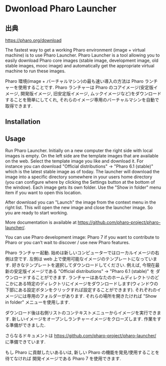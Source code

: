# Dwonload Pharo Launcher

## 出典
https://pharo.org/download


The fastest way to get a working Pharo environment (image + virtual machine) is to use Pharo Launcher.
 Pharo Launcher is a tool allowing you to easily download Pharo core images (stable image,
 development image, old stable images, mooc image)
 and automatically get the appropriate virtual machine to run these images. 

Pharo 環境(image + バーチャルマシン)の最も速い導入の方法は Pharo ランチャーを使用することです.
 Pharo ランチャーは Pharo のコアイメージ(安定版イメージ, 開発版イメージ,
 旧安定版イメージ, ムックイメージなど)をダウンロードすることを簡単にしてくれ,
 それらのイメージ専用のバーチャルマシンを自動で取得できます.

## Installation


## Usage

Run Pharo Launcher. Initially on a new computer the right side with local images is empty.
 On the left side are the template images that are available on the web.
 Select the template image you like and download it.
 For instance you can download "Official distributions" -> "Pharo 6.1 (stable)" which is the latest stable image as of today.
 The launcher will download the image into a specific directory somewhere in your users home directory (you can configure where by clicking the Settings button at the bottom of the window).
 Each image gets its own folder.
 Use the "Show in folder" menu item if you want to open this location.

After download you can "Launch" the image from the context menu in the right list.
 This will open the new image and close the launcher image. So you are ready to start working.

More documentation is available at https://github.com/pharo-project/pharo-launcher/.

You can use Pharo development image: Pharo 7 if you want to contribute to Pharo or you can’t wait to discover / use new Pharo features. 


Pharo ランチャー起動. 始めは新しいコンピューターではローカルイメージの右側は空です.
 左側は web 上で使用可能なイメージのテンプレートになっています.
 好きなテンプレートを選択してダウンロードしてください.
 例えば, 今現在最新の安定版イメージである "Official distributions" -> "Pharo 6.1 (stable)" を
 ダウンロードすることができます.
 ランチャーはあなたのホームディレクトリのどこかにある特定のディレクトリにイメージをダウンロードします(ウィンドウの下部にある設定ボタンをクリックすれば設定することができます).
 それぞれのイメージには専用のフォルダーがあります.
 それらの場所を開きたければ "Show in folder" メニューを使用します.

ダウンロード後は右側リストのコンテキストメニューからイメージを実行できます.
 新しいイメージをオープンしランチャーイメージをクローズします.
 作業をする準備ができました.

さらなるドキュメントは https://github.com/pharo-project/pharo-launcher/ に準備できています.

もし Pharo に貢献したいあるいは, 新しい Pharo の機能を発見/使用することを待てなければ
開発イメージである Pharo 7 を使用できます.


